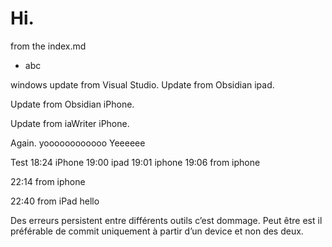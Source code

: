 # Hi. 

from the index.md

- abc

windows update from Visual Studio.
Update from Obsidian ipad.

Update from Obsidian iPhone.

Update from iaWriter iPhone.

Again.
yoooooooooooo
Yeeeeee

Test
18:24 iPhone 
19:00 ipad
19:01 iphone
19:06 from iphone

22:14 from iphone

22:40 from iPad
hello

Des erreurs persistent entre différents outils c’est dommage.
Peut être est il préférable de commit uniquement à partir d’un device et non des deux.